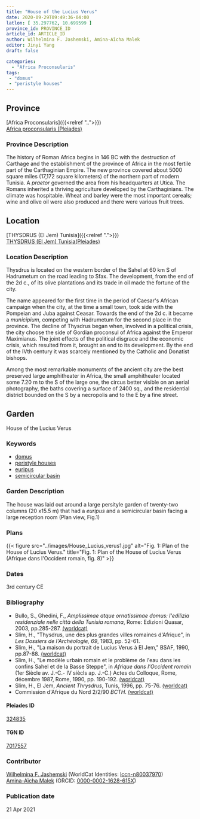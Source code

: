 ```yaml
---
title: "House of the Lucius Verus"
date: 2020-09-29T09:49:36-04:00
latlon: [ 35.297762, 10.699599 ]
province_id: PROVINCE_ID
article_id: ARTICLE_ID
author: Wilhelmina F. Jashemski, Amina-Aïcha Malek
editor: Jinyi Yang
draft: false

categories:
  - "Africa Proconsularis"
tags:
 - "domus"
 - "peristyle houses"
---
```


## Province
[Africa Proconsularis]({{<relref "..">}}) \
[Africa proconsularis (Pleiades)](https://pleiades.stoa.org/places/991341)

### Province Description
The history of Roman Africa begins in 146 BC with the destruction of Carthage and the establishment of the province of Africa in the most fertile part of the Carthaginian Empire.  The new province covered about 5000 square miles (17,172 square kilometers) of the northern part of modern Tunisia. A *praetor* governed the area from his headquarters at Utica.  The Romans inherited a thriving agriculture developed by the Carthaginians.  The climate was hospitable.  Wheat and barley were the most important cereals; wine and olive oil were also produced and there were various fruit trees.
<!-- DESCRIPTION -->


## Location
[THYSDRUS (El Jem) Tunisia]({{<relref ".">}}) \
[THYSDRUS (El Jem) Tunisia(Pleiades)](https://pleiades.stoa.org/places/324835)

### Location Description
Thysdrus is located on the western border of the Sahel at 60 km S of Hadrumetum on the road leading to Sfax. The development, from the end of the 2d c., of its olive plantations and its trade in oil made the fortune of the city.

The name appeared for the first time in the period of Caesar's African campaign when the city, at the time a small town, took side with the Pompeian and Juba against Ceasar. Towards the end of the 2d c. it became a *municipium*, competing with Hadrumetum for the second place in the province. The decline of Thysdrus began when, involved in a political crisis, the city choose the side of Gordian proconsul of Africa against the Emperor Maximianus. The joint effects of the political disgrace and the economic crisis, which resulted from it, brought an end to its development. By the end of the IVth century it was scarcely mentioned by the Catholic and Donatist bishops.

Among the most remarkable monuments of the ancient city are the best preserved large amphitheater in Africa, the small amphitheater located some 7.20 m to the S of the large one, the circus better visible on an aerial photography, the baths covering a surface of 2400 sq., and the residential district bounded on the S by a necropolis and to the E by a fine street.

<!--## Sublocation-->

<!--
[AREA WITHIN LOCATION, LIKE “PALATINE HILL”](GEOREFERENCE LINK)
A sublocation is any area larger than an individual garden, but located within a location. I would always try to include a link to a controlled vocabulary here if possible. This ID may well be different from the Garden ID, e.g., Pompeii versus a Garden in one of the houses which has its own Pleiades ID.
-->

<!--### Sublocation Description-->

<!-- DESCRIPTION -->

## Garden

House of the Lucius Verus

### Keywords
- [domus](http://vocab.getty.edu/page/aat/300005506)
- [peristyle houses](http://vocab.getty.edu/page/aat/300005452)
- [euripus](#)
- [semicircular basin](#)

### Garden Description

The house was laid out around a large persityle garden of twenty-two columns (20 x15.5 m) that had a *euripus* and a semicircular basin facing a large reception room (Plan view, Fig.1)

<!--### Maps-->
### Plans
{{< figure src="../images/House_Lucius_verus1.jpg" alt="Fig. 1: Plan of the House of Lucius Verus." title="Fig. 1: Plan of the House of Lucius Verus (Afrique dans l'Occident romain, fig. 8)" >}}

<!--### Images-->

### Dates

3rd century CE

### Bibliography
* Bullo, S., Ghedini, F., *Amplissimae atque ornatissimae domus: l'edilizia residenziale nelle città della Tunisia romana*, Rome: Edizioni Quasar, 2003, pp.285-287. [(worldcat)](http://www.worldcat.org/oclc/989088620)
* Slim, H., "Thysdrus, une des plus grandes villes romaines d'Afrique", in *Les Dossiers de l'Archéologie, 69*, 1983, pp. 52-61.
* Slim, H., "La maison du portrait de Lucius Verus à El Jem," BSAF, 1990, pp.87-88. [(worldcat)](http://www.worldcat.org/oclc/473121908)
* Slim, H., "Le modèle urbain romain et le problème de l'eau dans les confins Sahel et de la Basse Steppe", in *Afrique dans l'Occident romain* (1er Siècle av. J.-C.- IV siècls ap. J.-C.) Actes du Colloque, Rome, décembre 1987, Rome, 1990, pp. 190-192. [(worldcat)](http://www.worldcat.org/oclc/949069985)
* Slim, H., El Jem, *Ancient Thrysdrus*, Tunis, 1996, pp. 75-76. [(worldcat)](http://www.worldcat.org/oclc/1091934056)
* Commission d'Afrique du Nord 2/2/90 *BCTH*. [(worldcat)](http://www.worldcat.org/oclc/836611377)



<!--#### Periodo ID-->

<!-- [PERIODO_ID](https://pleiades.stoa.org/places/PLEIADES_ID) -->

#### Pleiades ID

[324835](https://pleiades.stoa.org/places/324835)

#### TGN ID

[7017557](http://vocab.getty.edu/page/tgn/7017557)

### Contributor
[Wilhelmina F. Jashemski](https://lib.guides.umd.edu/c.php?g=326514&p=2193250) (WorldCat Identities: [lccn-n80037970](http://worldcat.org/identities/lccn-n80037970/)) \
[Amina-Aïcha Malek](http://worldcat.org/identities/lccn-n2012075871/) (ORCID: [0000-0002-1628-615X](https://orcid.org/0000-0002-1628-615X))

### Publication date


21 Apr 2021
